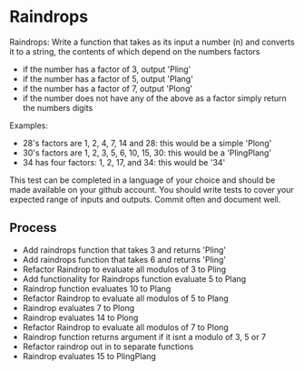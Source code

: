 # Raindrops

Raindrops:
Write a function that takes as its input a number (n) and converts it to a string, the contents of which depend on the numbers factors

- if the number has a factor of 3, output 'Pling'
- if the number has a factor of 5, output 'Plang'
- if the number has a factor of 7, output 'Plong'
- if the number does not have any of the above as a factor simply return the numbers digits

Examples:
- 28's factors are 1, 2, 4, 7, 14 and 28: this would be a simple 'Plong'
- 30's factors are 1, 2, 3, 5, 6, 10, 15, 30: this would be a 'PlingPlang'
- 34 has four factors: 1, 2, 17, and 34: this would be '34'

This test can be completed in a language of your choice and should be made available on your github account. You should write tests to cover your expected range of inputs and outputs. Commit often and document well.

## Process
* Add raindrops function that takes 3 and returns 'Pling'
* Add raindrops function that takes 6 and returns 'Pling'
* Refactor Raindrop to evaluate all modulos of 3 to Pling
* Add functionality for Raindrops function evaluate 5 to Plang
* Raindrop function evaluates 10 to Plang
* Refactor Raindrop to evaluate all modulos of 5 to Plang
* Raindrop evaluates 7 to Plong
* Raindrop evaluates 14 to Plong
* Refactor Raindrop to evaluate all modulos of 7 to Plong
* Raindrop function returns argument if it isnt a modulo of 3, 5 or 7
* Refactor raindrop out in to separate functions
* Raindrop evaluates 15 to PlingPlang
